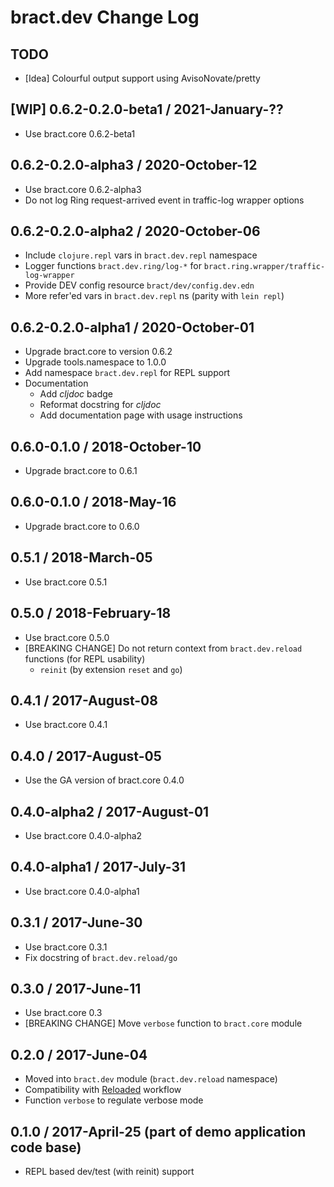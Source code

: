 # bract.dev Change Log

## TODO

- [Idea] Colourful output support using AvisoNovate/pretty


## [WIP] 0.6.2-0.2.0-beta1 / 2021-January-??

- Use bract.core 0.6.2-beta1


## 0.6.2-0.2.0-alpha3 / 2020-October-12

- Use bract.core 0.6.2-alpha3
- Do not log Ring request-arrived event in traffic-log wrapper options


## 0.6.2-0.2.0-alpha2 / 2020-October-06

- Include `clojure.repl` vars in `bract.dev.repl` namespace
- Logger functions `bract.dev.ring/log-*` for `bract.ring.wrapper/traffic-log-wrapper`
- Provide DEV config resource `bract/dev/config.dev.edn`
- More refer'ed vars in `bract.dev.repl` ns (parity with `lein repl`)


## 0.6.2-0.2.0-alpha1 / 2020-October-01

- Upgrade bract.core to version 0.6.2
- Upgrade tools.namespace to 1.0.0
- Add namespace `bract.dev.repl` for REPL support
- Documentation
  - Add _cljdoc_ badge
  - Reformat docstring for _cljdoc_
  - Add documentation page with usage instructions


## 0.6.0-0.1.0 / 2018-October-10

- Upgrade bract.core to 0.6.1


## 0.6.0-0.1.0 / 2018-May-16

- Upgrade bract.core to 0.6.0


## 0.5.1 / 2018-March-05

- Use bract.core 0.5.1


## 0.5.0 / 2018-February-18

- Use bract.core 0.5.0
- [BREAKING CHANGE] Do not return context from `bract.dev.reload` functions (for REPL usability)
  - `reinit` (by extension `reset` and `go`)


## 0.4.1 / 2017-August-08

- Use bract.core 0.4.1


## 0.4.0 / 2017-August-05

- Use the GA version of bract.core 0.4.0


## 0.4.0-alpha2 / 2017-August-01

- Use bract.core 0.4.0-alpha2


## 0.4.0-alpha1 / 2017-July-31

- Use bract.core 0.4.0-alpha1


## 0.3.1 / 2017-June-30
- Use bract.core 0.3.1
- Fix docstring of `bract.dev.reload/go`


## 0.3.0 / 2017-June-11
- Use bract.core 0.3
- [BREAKING CHANGE] Move `verbose` function to `bract.core` module


## 0.2.0 / 2017-June-04
- Moved into `bract.dev` module (`bract.dev.reload` namespace)
- Compatibility with [Reloaded](https://github.com/stuartsierra/reloaded) workflow
- Function `verbose` to regulate verbose mode


## 0.1.0 / 2017-April-25 (part of demo application code base)
- REPL based dev/test (with reinit) support
